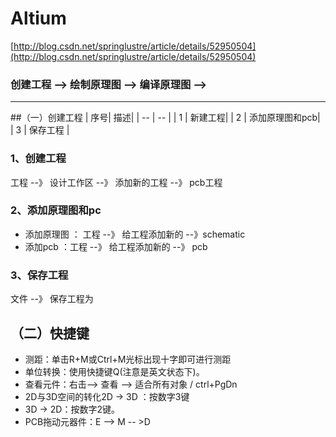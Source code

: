 # Altium
[http://blog.csdn.net/springlustre/article/details/52950504](http://blog.csdn.net/springlustre/article/details/52950504)

### 创建工程 --> 绘制原理图 --> 编译原理图 --> 
--------------

##（一）创建工程
| 序号| 描述|
| -- | -- |
| 1 | 新建工程|
| 2 | 添加原理图和pcb|
| 3 | 保存工程 |

### 1、创建工程
工程 --》 设计工作区 --》 添加新的工程 --》 pcb工程

### 2、添加原理图和pc
* 添加原理图 ： 工程 --》 给工程添加新的 --》schematic
* 添加pcb  ：工程 --》 给工程添加新的 --》 pcb

### 3、保存工程
文件 --》 保存工程为

## （二）快捷键


* 测距：单击R+M或Ctrl+M光标出现十字即可进行测距
* 单位转换：使用快捷键Q(注意是英文状态下)。
* 查看元件：右击--> 查看 --> 适合所有对象 / ctrl+PgDn
* 2D与3D空间的转化2D -> 3D ：按数字3键
* 3D -> 2D：按数字2键。
* PCB拖动元器件：E --> M -- >D






